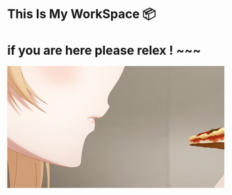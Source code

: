 # This Is My WorkSpace 📦
# if you are here please relex ! ~~~



![Mahiru](Assets/Gifs/MahiruEating.gif)
